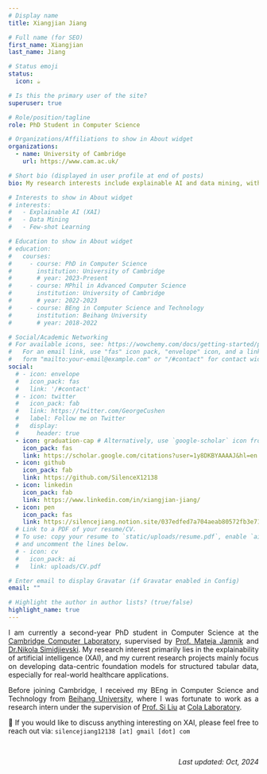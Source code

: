 ```yaml
---
# Display name
title: Xiangjian Jiang

# Full name (for SEO)
first_name: Xiangjian
last_name: Jiang

# Status emoji
status:
  icon: ☕️

# Is this the primary user of the site?
superuser: true

# Role/position/tagline
role: PhD Student in Computer Science

# Organizations/Affiliations to show in About widget
organizations:
  - name: University of Cambridge
    url: https://www.cam.ac.uk/

# Short bio (displayed in user profile at end of posts)
bio: My research interests include explainable AI and data mining, with a particular focus on data-centric tabular foundation models.

# Interests to show in About widget
# interests:
#   - Explainable AI (XAI)
#   - Data Mining
#   - Few-shot Learning

# Education to show in About widget
# education:
#   courses:
#     - course: PhD in Computer Science
#       institution: University of Cambridge
#       # year: 2023-Present
#     - course: MPhil in Advanced Computer Science
#       institution: University of Cambridge
#       # year: 2022-2023
#     - course: BEng in Computer Science and Technology
#       institution: Beihang University
#       # year: 2018-2022

# Social/Academic Networking
# For available icons, see: https://wowchemy.com/docs/getting-started/page-builder/#icons
#   For an email link, use "fas" icon pack, "envelope" icon, and a link in the
#   form "mailto:your-email@example.com" or "/#contact" for contact widget.
social:
  # - icon: envelope
  #   icon_pack: fas
  #   link: '/#contact'
  # - icon: twitter
  #   icon_pack: fab
  #   link: https://twitter.com/GeorgeCushen
  #   label: Follow me on Twitter
  #   display:
  #     header: true
  - icon: graduation-cap # Alternatively, use `google-scholar` icon from `ai` icon pack
    icon_pack: fas
    link: https://scholar.google.com/citations?user=1y8DKBYAAAAJ&hl=en
  - icon: github
    icon_pack: fab
    link: https://github.com/SilenceX12138
  - icon: linkedin
    icon_pack: fab
    link: https://www.linkedin.com/in/xiangjian-jiang/
  - icon: pen
    icon_pack: fas
    link: https://silencejiang.notion.site/037edfed7a704aeab80572fb3e716648?v=cfe514b4c00044fd8f9db10d0523ca86
  # Link to a PDF of your resume/CV.
  # To use: copy your resume to `static/uploads/resume.pdf`, enable `ai` icons in `params.yaml`,
  # and uncomment the lines below.
  # - icon: cv
  #   icon_pack: ai
  #   link: uploads/CV.pdf

# Enter email to display Gravatar (if Gravatar enabled in Config)
email: ""

# Highlight the author in author lists? (true/false)
highlight_name: true
---
```


<div style="text-align: justify;">

I am currently a second-year PhD student in Computer Science at the [Cambridge Computer Laboratory](https://www.cst.cam.ac.uk/), supervised by [Prof. Mateja Jamnik](https://www.cl.cam.ac.uk/~mj201/index.html) and <nobr>[Dr.Nikola Simidjievski](https://simidjievskin.github.io/)</nobr>. My research interest primarily lies in the explainability of artificial intelligence (XAI), and my current research projects mainly focus on developing data-centric foundation models for structured tabular data, especially for real-world healthcare applications.

Before joining Cambridge, I received my BEng in Computer Science and Technology from [Beihang University](https://ev.buaa.edu.cn/), where I was fortunate to work as a research intern under the supervision of [Prof. Si Liu](https://sites.google.com/site/siliuhome/) at [Cola Laboratory](https://colalab.net/).

🙌 If you would like to discuss anything interesting on XAI, please feel free to reach out via: `silencejiang12138 [at] gmail [dot] com`

</div>

<div style="text-align: right;">

<br/>

_Last updated: Oct, 2024_

</div>
